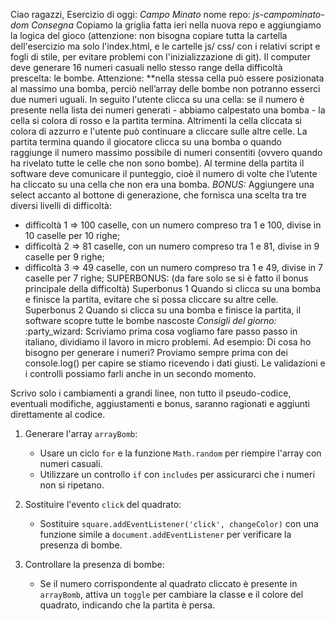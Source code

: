 <!------------------------
    CONSEGNA ESERCIZIO
------------------------->
Ciao ragazzi,
Esercizio di oggi: *Campo Minato*
nome repo: *js-campominato-dom*
*Consegna*
Copiamo la griglia fatta ieri nella nuova repo e aggiungiamo la logica del gioco (attenzione: non bisogna copiare tutta la cartella dell'esercizio ma solo l'index.html, e le cartelle js/ css/ con i relativi script e fogli di stile, per evitare problemi con l'inizializzazione di git).
Il computer deve generare 16 numeri casuali nello stesso range della difficoltà prescelta: le bombe. Attenzione: **nella stessa cella può essere posizionata al massimo una bomba, perciò nell’array delle bombe non potranno esserci due numeri uguali.
In seguito l'utente clicca su una cella: se il numero è presente nella lista dei numeri generati - abbiamo calpestato una bomba - la cella si colora di rosso e la partita termina. Altrimenti la cella cliccata si colora di azzurro e l'utente può continuare a cliccare sulle altre celle.
La partita termina quando il giocatore clicca su una bomba o quando raggiunge il numero massimo possibile di numeri consentiti (ovvero quando ha rivelato tutte le celle che non sono bombe).
Al termine della partita il software deve comunicare il punteggio, cioè il numero di volte che l’utente ha cliccato su una cella che non era una bomba.
*BONUS:*
Aggiungere una select accanto al bottone di generazione, che fornisca una scelta tra tre diversi livelli di difficoltà:
- difficoltà 1 ⇒ 100 caselle, con un numero compreso tra 1 e 100, divise in 10 caselle per 10 righe;
- difficoltà 2 ⇒ 81 caselle, con un numero compreso tra 1 e 81, divise in 9 caselle per 9 righe;
- difficoltà 3 ⇒ 49 caselle, con un numero compreso tra 1 e 49, divise in 7 caselle per 7 righe;
SUPERBONUS: (da fare solo se si è fatto il bonus principale della difficoltà)
Superbonus 1
Quando si clicca su una bomba e finisce la partita, evitare che si possa cliccare su altre celle.
Superbonus 2
Quando si clicca su una bomba e finisce la partita, il software scopre tutte le bombe nascoste
*Consigli del giorno:* :party_wizard:
Scriviamo prima cosa vogliamo fare passo passo in italiano, dividiamo il lavoro in micro problemi.
Ad esempio:
Di cosa ho bisogno per generare i numeri?
Proviamo sempre prima con dei console.log() per capire se stiamo ricevendo i dati giusti.
Le validazioni e i controlli possiamo farli anche in un secondo momento.



<!--------------------
    PSEUDO-CODICE
--------------------->
Scrivo solo i cambiamenti a grandi linee, non tutto il pseudo-codice,
eventuali modifiche, aggiustamenti e bonus, saranno ragionati e aggiunti direttamente al codice.

1.  Generare l'array `arrayBomb`:
    - Usare un ciclo `for` e la funzione `Math.random` per riempire l'array con numeri casuali.
    - Utilizzare un controllo `if` con `includes` per assicurarci che i numeri non si ripetano.

2.  Sostituire l'evento `click` del quadrato:
    - Sostituire `square.addEventListener('click', changeColor)` con una funzione simile a `document.addEventListener` per verificare la presenza di bombe.

3.  Controllare la presenza di bombe:
    - Se il numero corrispondente al quadrato cliccato è presente in `arrayBomb`, attiva un `toggle` per cambiare la classe e il colore del quadrato, indicando che la partita è persa.